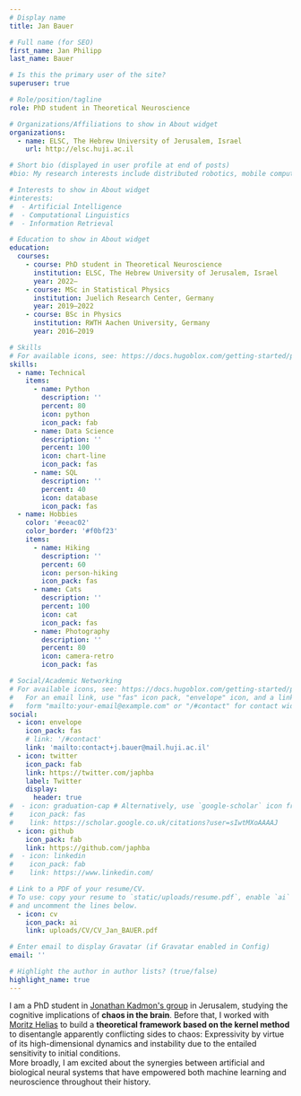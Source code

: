 ```yaml
---
# Display name
title: Jan Bauer

# Full name (for SEO)
first_name: Jan Philipp
last_name: Bauer

# Is this the primary user of the site?
superuser: true

# Role/position/tagline
role: PhD student in Theoretical Neuroscience

# Organizations/Affiliations to show in About widget
organizations:
  - name: ELSC, The Hebrew University of Jerusalem, Israel
    url: http://elsc.huji.ac.il

# Short bio (displayed in user profile at end of posts)
#bio: My research interests include distributed robotics, mobile computing and programmable matter.

# Interests to show in About widget
#interests:
#  - Artificial Intelligence
#  - Computational Linguistics
#  - Information Retrieval

# Education to show in About widget
education:
  courses:
    - course: PhD student in Theoretical Neuroscience
      institution: ELSC, The Hebrew University of Jerusalem, Israel
      year: 2022–
    - course: MSc in Statistical Physics
      institution: Juelich Research Center, Germany
      year: 2019–2022
    - course: BSc in Physics
      institution: RWTH Aachen University, Germany
      year: 2016–2019

# Skills
# For available icons, see: https://docs.hugoblox.com/getting-started/page-builder/#icons
skills:
  - name: Technical
    items:
      - name: Python
        description: ''
        percent: 80
        icon: python
        icon_pack: fab
      - name: Data Science
        description: ''
        percent: 100
        icon: chart-line
        icon_pack: fas
      - name: SQL
        description: ''
        percent: 40
        icon: database
        icon_pack: fas
  - name: Hobbies
    color: '#eeac02'
    color_border: '#f0bf23'
    items:
      - name: Hiking
        description: ''
        percent: 60
        icon: person-hiking
        icon_pack: fas
      - name: Cats
        description: ''
        percent: 100
        icon: cat
        icon_pack: fas
      - name: Photography
        description: ''
        percent: 80
        icon: camera-retro
        icon_pack: fas

# Social/Academic Networking
# For available icons, see: https://docs.hugoblox.com/getting-started/page-builder/#icons
#   For an email link, use "fas" icon pack, "envelope" icon, and a link in the
#   form "mailto:your-email@example.com" or "/#contact" for contact widget.
social:
  - icon: envelope
    icon_pack: fas
    # link: '/#contact'
    link: 'mailto:contact+j.bauer@mail.huji.ac.il'
  - icon: twitter
    icon_pack: fab
    link: https://twitter.com/japhba
    label: Twitter
    display:
      header: true
#  - icon: graduation-cap # Alternatively, use `google-scholar` icon from `ai` icon pack
#    icon_pack: fas
#    link: https://scholar.google.co.uk/citations?user=sIwtMXoAAAAJ
  - icon: github
    icon_pack: fab
    link: https://github.com/japhba
#  - icon: linkedin
#    icon_pack: fab
#    link: https://www.linkedin.com/

# Link to a PDF of your resume/CV.
# To use: copy your resume to `static/uploads/resume.pdf`, enable `ai` icons in `params.yaml`,
# and uncomment the lines below.
  - icon: cv
    icon_pack: ai
    link: uploads/CV/CV_Jan_BAUER.pdf

# Enter email to display Gravatar (if Gravatar enabled in Config)
email: ''

# Highlight the author in author lists? (true/false)
highlight_name: true
---
```


I am a PhD student in [Jonathan Kadmon's group](https://neuro-theory.org/research) in Jerusalem, studying the cognitive implications of **chaos in the brain**. Before that, I worked with [Moritz Helias]() to build a **theoretical framework based on the kernel method** to  disentangle apparently conflicting sides to chaos: Expressivity by virtue of its high-dimensional dynamics and instability due to the entailed sensitivity to initial conditions.  
More broadly, I am excited about the synergies between artificial and biological neural systems that have empowered both machine learning and neuroscience throughout their history. 